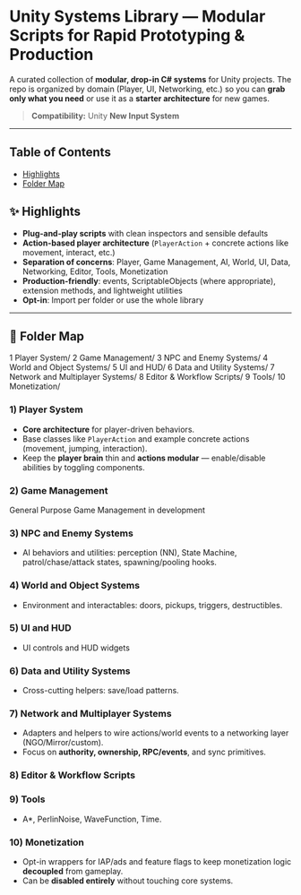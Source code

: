 # Unity Systems Library — Modular Scripts for Rapid Prototyping & Production

A curated collection of **modular, drop-in C# systems** for Unity projects. The repo is organized by domain (Player, UI, Networking, etc.) so you can **grab only what you need** or use it as a **starter architecture** for new games.

> **Compatibility:** Unity **New Input System** 

---

## Table of Contents
- [Highlights](#-highlights)
- [Folder Map](#-folder-map)


## ✨ Highlights
- **Plug-and-play scripts** with clean inspectors and sensible defaults  
- **Action-based player architecture** (`PlayerAction` + concrete actions like movement, interact, etc.)  
- **Separation of concerns**: Player, Game Management, AI, World, UI, Data, Networking, Editor, Tools, Monetization  
- **Production-friendly**: events, ScriptableObjects (where appropriate), extension methods, and lightweight utilities  
- **Opt-in**: Import per folder or use the whole library

---

## 📂 Folder Map

1 Player System/
2 Game Management/
3 NPC and Enemy Systems/
4 World and Object Systems/
5 UI and HUD/
6 Data and Utility Systems/
7 Network and Multiplayer Systems/
8 Editor & Workflow Scripts/
9 Tools/
10 Monetization/


### 1) Player System
- **Core architecture** for player-driven behaviors.
- Base classes like `PlayerAction` and example concrete actions (movement, jumping, interaction).
- Keep the **player brain** thin and **actions modular** — enable/disable abilities by toggling components.

### 2) Game Management
General Purpose Game Management in development

### 3) NPC and Enemy Systems
- AI behaviors and utilities: perception (NN), State Machine, patrol/chase/attack states, spawning/pooling hooks.

### 4) World and Object Systems
- Environment and interactables: doors, pickups, triggers, destructibles.

### 5) UI and HUD
- UI controls and HUD widgets

### 6) Data and Utility Systems
- Cross-cutting helpers: save/load patterns.

### 7) Network and Multiplayer Systems
- Adapters and helpers to wire actions/world events to a networking layer (NGO/Mirror/custom).
- Focus on **authority, ownership, RPC/events**, and sync primitives.

### 8) Editor & Workflow Scripts

### 9) Tools
- A*, PerlinNoise, WaveFunction, Time.

### 10) Monetization
- Opt-in wrappers for IAP/ads and feature flags to keep monetization logic **decoupled** from gameplay.
- Can be **disabled entirely** without touching core systems.


